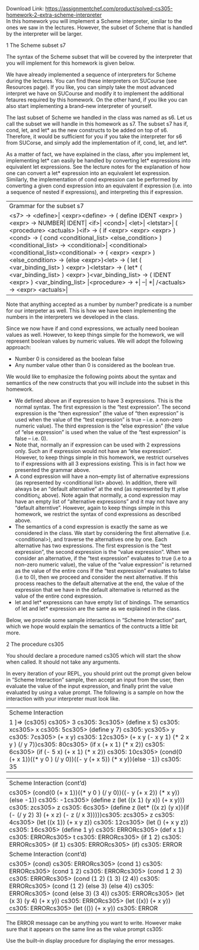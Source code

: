 Download Link: https://assignmentchef.com/product/solved-cs305-homework-2-extra-scheme-interpreter
<br>
In this homework you will implement a Scheme interpreter, similar to the ones we saw in the lectures. However, the subset of Scheme that is handled by the interpreter will be larger.

1             The Scheme subset s7

The syntax of the Scheme subset that will be covered by the interpreter that you will implement for this homework is given below.

We have already implemented a sequence of interpreters for Scheme during the lectures. You can find these interpreters on SUCourse (see Resources page). If you like, you can simply take the most advanced interpret we have on SUCourse and modify it to implement the additional fetaures required by this homework. On the other hand, if you like you can also start implementing a brand–new interpreter of yourself.

The last subset of Scheme we handled in the class was named as s6. Let us call the subset we will handle in this homework as s7. The subset s7 has if, cond, let, and let* as the new constructs to be added on top of s6. Therefore, it would be sufficient for you if you take the interpreter for s6 from SUCorse, and simply add the implementation of if, cond, let, and let*.

As a matter of fact, we have explained in the class, after you implement let, implementing let* can easily be handled by converting let* expressions into equivalent let expressions. See the lecture notes for the explanation of how one can convert a let* expression into an equivalent let expression. Similarly, the implementation of cond expression can be performed by converting a given cond expression into an equivalent if expression (i.e. into a sequence of nested if expressions), and interpreting this if expression.

<table width="602">

 <tbody>

  <tr>

   <td width="602">Grammar for the subset s7</td>

  </tr>

  <tr>

   <td width="602">&lt;s7&gt; -&gt; &lt;define&gt;| &lt;expr&gt;&lt;define&gt; -&gt; ( define IDENT &lt;expr&gt; )&lt;expr&gt; -&gt; NUMBER| IDENT| &lt;if&gt;| &lt;cond&gt;| &lt;let&gt;| &lt;letstar&gt;| ( &lt;procedure&gt; &lt;actuals&gt; )&lt;if&gt; -&gt; ( if &lt;expr&gt; &lt;expr&gt; &lt;expr&gt; )&lt;cond&gt; -&gt; ( cond &lt;conditional_list&gt; &lt;else_condition&gt; )&lt;conditional_list&gt; -&gt; &lt;conditional&gt;| &lt;conditional&gt; &lt;conditional_list&gt;&lt;conditional&gt; -&gt; ( &lt;expr&gt; &lt;expr&gt; )&lt;else_condition&gt; -&gt; (else &lt;expr&gt;)&lt;let&gt; -&gt; ( let ( &lt;var_binding_list&gt; ) &lt;expr&gt; )&lt;letstar&gt; -&gt; ( let* ( &lt;var_binding_list&gt; ) &lt;expr&gt; )&lt;var_binding_list&gt; -&gt; ( IDENT &lt;expr&gt; ) &lt;var_binding_list&gt; |&lt;procedure&gt; -&gt; +| –| *| /&lt;actuals&gt; -&gt; &lt;expr&gt; &lt;actuals&gt;|</td>

  </tr>

 </tbody>

</table>

Note that anything accepted as a number by number? predicate is a number for our interpeter as well. This is how we have been implementing the numbers in the interpreters we developed in the class.

Since we now have if and cond expressions, we actually need boolean values as well. However, to keep things simple for the homework, we will represent boolean values by numeric values. We will adopt the following approach:

<ul>

 <li>Number 0 is considered as the boolean false</li>

 <li>Any number value other than 0 is considered as the boolean true.</li>

</ul>

We would like to emphasize the following points about the syntax and semantics of the new constructs that you will include into the subset in this homework.

<ul>

 <li>We defined above an if expression to have 3 expressions. This is the normal syntax. The first expression is the “test expression”. The second expression is the “then expression” (the value of “then expression” is used when the value of the “test expression” is true – i.e. a non–zero numeric value). The third expression is the “else expression” (the value of “else expression” is used when the value of the “test expression” is false – i.e. 0).</li>

 <li>Note that, normally an if expression can be used with 2 expressions only. Such an if expression would not have an “else expression”. However, to keep things simple in this homework, we restrict ourselves to if expressions with all 3 expressions existing. This is in fact how we presented the grammar above.</li>

 <li>A cond expression will have a non–empty list of alternative expressions (as represented by &lt;conditional list&gt; above). In addition, there will always be an “default alternative” at the end (as represented by tt ¡else condition¿ above). Note again that normally, a cond expression may have an empty list of “alternative expressions” and it may not have any “default alterntive”. However, again to keep things simple in this homework, we restrict the syntax of cond expressions as described above.</li>

 <li>The semantics of a cond expression is exactly the same as we considered in the class. We start by considering the first alternative (i.e. &lt;conditional&gt;), and traverse the alternatives one by one. Each alternative has two expressions. The first expression is the “test expression”, the second expression is the “value expression”. When we consider an alternative, if the “test expression” evaluates to true (i.e to a non–zero numeric value), the value of the “value expression” is returned as the value of the entire cons If the “test expression” evaluates to false (i.e to 0), then we proceed and consider the next alternative. If this process reaches to the default alternative at the end, the value of the expression that we have in the default alternative is returned as the value of the entire cond expression.</li>

 <li>let and let* expressions can have empty list of bindings. The semantics of let and let* expression are the same as we explained in the class.</li>

</ul>

Below, we provide some sample interactions in “Scheme Interaction” part, which we hope would explain the semantics of the contructs a little bit more.

2             The procedure cs305

You should declare a procedure named cs305 which will start the show when called. It should not take any arguments.

In every iteration of your REPL, you should print out the prompt given below in “Scheme Interaction” sample, then accept an input from the user, then evaluate the value of the input expression, and finally print the value evaluated by using a value prompt. The following is a sample on how the interaction with your interpreter must look like.




<table width="602">

 <tbody>

  <tr>

   <td width="602">Scheme Interaction</td>

  </tr>

  <tr>

   <td width="602">1 ]=&gt; (cs305) cs305&gt; 3 cs305: 3cs305&gt; (define x 5) cs305: xcs305&gt; x cs305: 5cs305&gt; (define y 7) cs305: ycs305&gt; y cs305: 7cs305&gt; (+ x y) cs305: 12cs305&gt; (+ x y (- x y 1) (* 2 x y ) (/ y 7))cs305: 80cs305&gt; (if x (+ x 1) (* x 2)) cs305: 6cs305&gt; (if (- 5 x) (+ x 1) (* x 2)) cs305: 10cs305&gt; (cond(0                                 (+ x 1))((* y 0 )                    (/ y 0))((- y (+ x 5)) (* x y))(else                                     -1)) cs305: 35</td>

  </tr>

 </tbody>

</table>




<table width="602">

 <tbody>

  <tr>

   <td width="602">Scheme Interaction (cont’d)</td>

  </tr>

  <tr>

   <td width="602">cs305&gt; (cond(0                                 (+ x 1))((* y 0 )                    (/ y 0))((- y (+ x 2)) (* x y))(else                                     -1)) cs305: -1cs305&gt; (define z (let ((x 1) (y x)) (+ x y))) cs305: zcs305&gt; z cs305: 6cs305&gt; (define z (let* ((x z) (y x))(if (- (/ y 2) 3) (+ x z) (- z (/ x 3)))))cs305: zcs305&gt; z cs305: 4cs305&gt; (let ((x 1)) (+ x y z)) cs305: 12cs305&gt; (let () (+ x y z)) cs305: 16cs305&gt; (define 1 y) cs305: ERRORcs305&gt; (def x 1) cs305: ERRORcs305&gt; t cs305: ERRORcs305&gt; (if 1 2) cs305: ERRORcs305&gt; (if 1) cs305: ERRORcs305&gt; (if) cs305: ERROR</td>

  </tr>

  <tr>

   <td width="602">Scheme Interaction (cont’d)</td>

  </tr>

  <tr>

   <td width="602">cs305&gt; (cond) cs305: ERRORcs305&gt; (cond 1) cs305: ERRORcs305&gt; (cond 1 2) cs305: ERRORcs305&gt; (cond 1 2 3) cs305: ERRORcs305&gt; (cond (1 2) (1 3) (2 4)) cs305: ERRORcs305&gt; (cond (1 2) (else 3) (else 4)) cs305: ERRORcs305&gt; (cond (else 3) (3 4)) cs305: ERRORcs305&gt; (let (x 3) (y 4) (+ x y)) cs305: ERRORcs305&gt; (let ((x)) (+ x y)) cs305: ERRORcs305&gt; (let (()) (+ x y)) cs305: ERROR</td>

  </tr>

 </tbody>

</table>

The ERROR message can be anything you want to write. However make sure that it appears on the same line as the value prompt cs305:

Use the built–in display procedure for displaying the error messages.